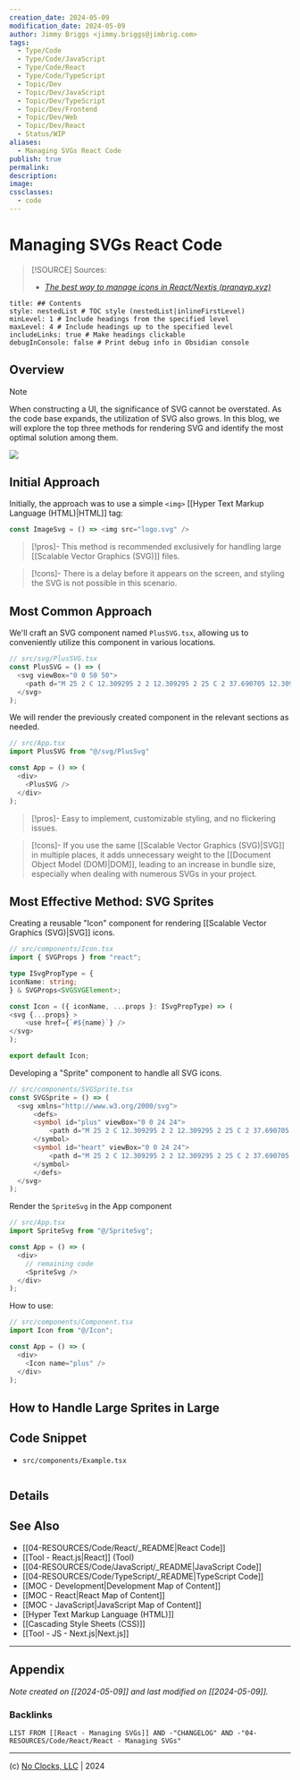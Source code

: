 ```yaml
---
creation_date: 2024-05-09
modification_date: 2024-05-09
author: Jimmy Briggs <jimmy.briggs@jimbrig.com>
tags:
  - Type/Code
  - Type/Code/JavaScript
  - Type/Code/React
  - Type/Code/TypeScript
  - Topic/Dev
  - Topic/Dev/JavaScript
  - Topic/Dev/TypeScript
  - Topic/Dev/Frontend
  - Topic/Dev/Web
  - Topic/Dev/React
  - Status/WIP
aliases:
  - Managing SVGs React Code
publish: true
permalink:
description:
image:
cssclasses:
  - code
---
```


# Managing SVGs React Code

> [!SOURCE] Sources:
> - *[The best way to manage icons in React/Nextjs (pranavp.xyz)](https://pranavp.xyz/blog/the-best-way-to-manage-icons-in-react-js)*

```table-of-contents
title: ## Contents 
style: nestedList # TOC style (nestedList|inlineFirstLevel)
minLevel: 1 # Include headings from the specified level
maxLevel: 4 # Include headings up to the specified level
includeLinks: true # Make headings clickable
debugInConsole: false # Print debug info in Obsidian console
```

## Overview

> [!NOTE]
> When constructing a UI, the significance of SVG cannot be overstated. As the code base expands, the utilization of SVG also grows. In this blog, we will explore the top three methods for rendering SVG and identify the most optimal solution among them.

![](https://i.imgur.com/3KGUeRE.png)


## Initial Approach

Initially, the approach was to use a simple `<img>` [[Hyper Text Markup Language (HTML)|HTML]] tag:

```typescript
const ImageSvg = () => <img src="logo.svg" />
```

> [!pros]-
> This method is recommended exclusively for handling large [[Scalable Vector Graphics (SVG)]] files.

> [!cons]-
> There is a delay before it appears on the screen, and styling the SVG is not possible in this scenario.

## Most Common Approach

We'll craft an SVG component named `PlusSVG.tsx`, allowing us to conveniently utilize this component in various locations.

```typescript
// src/svg/PlusSVG.tsx
const PlusSVG = () => (
  <svg viewBox="0 0 50 50">
    <path d="M 25 2 C 12.309295 2 2 12.309295 2 25 C 2 37.690705 12.309295 48 25 48 C 37.690705 48 48 37.690705 48 25 C 48 12.309295 37.690705 2 25 2 z M 25 4 C 36.609824 4 46 13.390176 46 25 C 46 36.609824 36.609824 46 25 46 C 13.390176 46 4 36.609824 4 25 C 4 13.390176 13.390176 4 25 4 z M 24 13 L 24 24 L 13 24 L 13 26 L 24 26 L 24 37 L 26 37 L 26 26 L 37 26 L 37 24 L 26 24 L 26 13 L 24 13 z"></path>
  </svg>
);
```

We will render the previously created component in the relevant sections as needed.

```typescript
// src/App.tsx
import PlusSVG from "@/svg/PlusSvg"

const App = () => (
  <div>
    <PlusSVG />
  </div>
);
```

> [!pros]-
> Easy to implement, customizable styling, and no flickering issues.

> [!cons]-
> If you use the same [[Scalable Vector Graphics (SVG)|SVG]] in multiple places, it adds unnecessary weight to the [[Document Object Model (DOM)|DOM]], leading to an increase in bundle size, especially when dealing with numerous SVGs in your project.

## Most Effective Method: SVG Sprites

Creating a reusable "Icon" component for rendering [[Scalable Vector Graphics (SVG)|SVG]] icons.

```typescript
// src/components/Icon.tsx
import { SVGProps } from "react";

type ISvgPropType = {
iconName: string;
} & SVGProps<SVGSVGElement>;

const Icon = ({ iconName, ...props }: ISvgPropType) => (
<svg {...props} >
    <use href={`#${name}`} />
</svg>
);

export default Icon;
```

Developing a "Sprite" component to handle all SVG icons.

```typescript
// src/components/SVGSprite.tsx
const SVGSprite = () => (
  <svg xmlns="http://www.w3.org/2000/svg">
      <defs>
      <symbol id="plus" viewBox="0 0 24 24">
          <path d="M 25 2 C 12.309295 2 2 12.309295 2 25 C 2 37.690705 12.309295 48 25 48 C 37.690705 48 48 37.690705 48 25 C 48 12.309295 37.690705 2 25 2 z M 25 4 C 36.609824 4 46 13.390176 46 25 C 46 36.609824 36.609824 46 25 46 C 13.390176 46 4 36.609824 4 25 C 4 13.390176 13.390176 4 25 4 z M 24 13 L 24 24 L 13 24 L 13 26 L 24 26 L 24 37 L 26 37 L 26 26 L 37 26 L 37 24 L 26 24 L 26 13 L 24 13 z"></path>
      </symbol>
      <symbol id="heart" viewBox="0 0 24 24">
          <path d="M 25 2 C 12.309295 2 2 12.309295 2 25 C 2 37.690705 12.309295 48 25 48 C 37.690705 48 48 37.690705 48 25 C 48 12.309295 37.690705 2 25 2 z M 25 4 C 36.609824 4 46 13.390176 46 25 C 46 36.609824 36.609824 46 25 46 C 13.390176 46 4 36.609824 4 25 C 4 13.390176 13.390176 4 25 4 z M 24 13 L 24 24 L 13 24 L 13 26 L 24 26 L 24 37 L 26 37 L 26 26 L 37 26 L 37 24 L 26 24 L 26 13 L 24 13 z"></path>
      </symbol>
      </defs>
  </svg>
);
```

Render the `SpriteSvg` in the App component

```typescript
// src/App.tsx
import SpriteSvg from "@/SpriteSvg";

const App = () => (
  <div>
    // remaining code
    <SpriteSvg />
  </div>
);
```

How to use:

```typescript
// src/components/Component.tsx
import Icon from "@/Icon";

const App = () => (
  <div>
    <Icon name="plus" />
  </div>
);
```

## How to Handle Large Sprites in Large

## Code Snippet

- `src/components/Example.tsx`

```typescript

```

## Details



## See Also

- [[04-RESOURCES/Code/React/_README|React Code]]
- [[Tool - React.js|React]] (Tool)
- [[04-RESOURCES/Code/JavaScript/_README|JavaScript Code]]
- [[04-RESOURCES/Code/TypeScript/_README|TypeScript Code]]
- [[MOC - Development|Development Map of Content]]
- [[MOC - React|React Map of Content]]
- [[MOC - JavaScript|JavaScript Map of Content]]
- [[Hyper Text Markup Language (HTML)]]
- [[Cascading Style Sheets (CSS)]]
- [[Tool - JS - Next.js|Next.js]]


***

## Appendix

*Note created on [[2024-05-09]] and last modified on [[2024-05-09]].*

### Backlinks

```dataview
LIST FROM [[React - Managing SVGs]] AND -"CHANGELOG" AND -"04-RESOURCES/Code/React/React - Managing SVGs"
```

***

(c) [No Clocks, LLC](https://github.com/noclocks) | 2024

